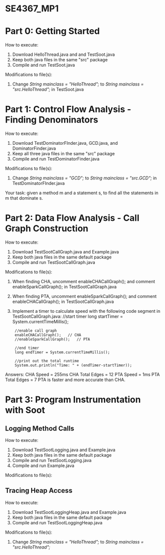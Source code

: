# SE4367_MP1

# Part 0: Getting Started
How to execute:
1. Download HelloThread.java and and TestSoot.java
2. Keep both java files in the same "src" package
3. Compile and run TestSoot.java

Modifications to file(s):
1. Change *String mainclass = "HelloThread";* to *String mainclass = "src.HelloThread";* in TestSoot.java

# Part 1: Control Flow Analysis - Finding Denominators
How to execute:
1. Download TestDominatorFInder.java, GCD.java, and DominatorFinder.java
2. Keep all three java files in the same "src" package
3. Compile and run TestDominatorFinder.java

Modifications to file(s):
1. Change *String mainclass = "GCD";* to *String mainclass = "src.GCD";* in TestDominatorFInder.java

Your task: given a method m and a statement s, to find all the statements in m that dominate s.

# Part 2: Data Flow Analysis - Call Graph Construction
How to execute:
1. Download TestSootCallGraph.java and Example.java 
2. Keep both java files in the same default package
3. Compile and run TestSootCallGraph.java

Modifications to file(s):
1. When finding CHA, uncomment enableCHACallGraph(); and comment enableSparkCallGraph(); in TestSootCallGraph.java
2. When finding PTA, uncomment enableSparkCallGraph(); and comment enableCHACallGraph(); in TestSootCallGraph.java
3. Implement a timer to calculate speed with the following code segment in TestSootCallGraph.java:
      //start timer 
	    long startTimer = System.currentTimeMillis();
	    
	    //enable call graph
	    enableCHACallGraph();	// CHA
	    //enableSparkCallGraph();	// PTA 
	    
	    //end timer
	    long endTimer = System.currentTimeMillis();
	    
	    //print out the total runtime
	    System.out.println("Time: " + (endTimer-startTimer));

Answers:
CHA Speed = 255ms
CHA Total Edges = 12
PTA Speed = 1ms
PTA Total Edges = 7
PTA is faster and more accurate than CHA.

# Part 3: Program Instrumentation with Soot
## Logging Method Calls
How to execute:
1. Download TestSootLogging.java and Example.java
2. Keep both java files in the same default package
3. Compile and run TestSootLogging.java
4. Compile and run Example.java

Modifications to file(s):

## Tracing Heap Access
How to execute:
1. Download TestSootLoggingHeap.java and Example.java
2. Keep both java files in the same default package
3. Compile and run TestSootLoggingHeap.java

Modifications to file(s):
1. Change *String mainclass = "HelloThread";* to *String mainclass = "src.HelloThread";*
